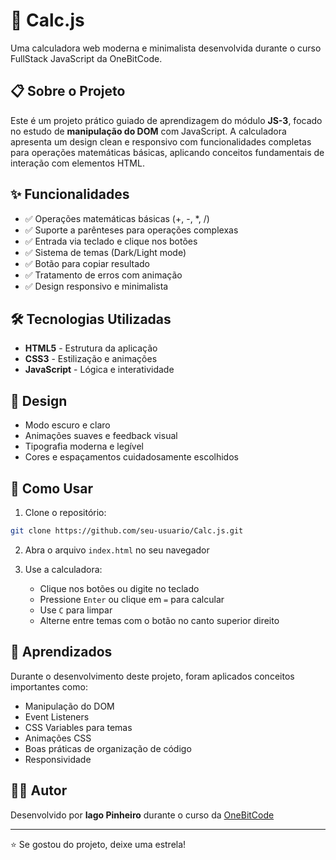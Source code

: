 # 🧮 Calc.js

Uma calculadora web moderna e minimalista desenvolvida durante o curso FullStack JavaScript da OneBitCode.

## 📋 Sobre o Projeto

Este é um projeto prático guiado de aprendizagem do módulo **JS-3**, focado no estudo de **manipulação do DOM** com JavaScript. A calculadora apresenta um design clean e responsivo com funcionalidades completas para operações matemáticas básicas, aplicando conceitos fundamentais de interação com elementos HTML.

## ✨ Funcionalidades

- ✅ Operações matemáticas básicas (+, -, *, /)
- ✅ Suporte a parênteses para operações complexas
- ✅ Entrada via teclado e clique nos botões
- ✅ Sistema de temas (Dark/Light mode)
- ✅ Botão para copiar resultado
- ✅ Tratamento de erros com animação
- ✅ Design responsivo e minimalista

## 🛠️ Tecnologias Utilizadas

- **HTML5** - Estrutura da aplicação
- **CSS3** - Estilização e animações
- **JavaScript** - Lógica e interatividade

## 🎨 Design

- Modo escuro e claro
- Animações suaves e feedback visual
- Tipografia moderna e legível
- Cores e espaçamentos cuidadosamente escolhidos

## 🚀 Como Usar

1. Clone o repositório:
```bash
git clone https://github.com/seu-usuario/Calc.js.git
```

2. Abra o arquivo `index.html` no seu navegador

3. Use a calculadora:
   - Clique nos botões ou digite no teclado
   - Pressione `Enter` ou clique em `=` para calcular
   - Use `C` para limpar
   - Alterne entre temas com o botão no canto superior direito

## 📝 Aprendizados

Durante o desenvolvimento deste projeto, foram aplicados conceitos importantes como:

- Manipulação do DOM
- Event Listeners
- CSS Variables para temas
- Animações CSS
- Boas práticas de organização de código
- Responsividade

## 👨‍💻 Autor

Desenvolvido por **Iago Pinheiro** durante o curso da [OneBitCode](https://onebitcode.com/)

---

⭐ Se gostou do projeto, deixe uma estrela!
